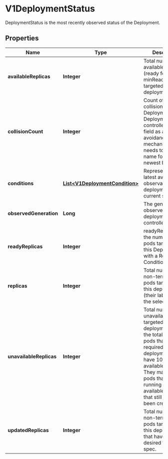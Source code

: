 

# V1DeploymentStatus

DeploymentStatus is the most recently observed status of the Deployment.

## Properties

| Name | Type | Description | Notes |
|------------ | ------------- | ------------- | -------------|
|**availableReplicas** | **Integer** | Total number of available pods (ready for at least minReadySeconds) targeted by this deployment. |  [optional] |
|**collisionCount** | **Integer** | Count of hash collisions for the Deployment. The Deployment controller uses this field as a collision avoidance mechanism when it needs to create the name for the newest ReplicaSet. |  [optional] |
|**conditions** | [**List&lt;V1DeploymentCondition&gt;**](V1DeploymentCondition.md) | Represents the latest available observations of a deployment&#39;s current state. |  [optional] |
|**observedGeneration** | **Long** | The generation observed by the deployment controller. |  [optional] |
|**readyReplicas** | **Integer** | readyReplicas is the number of pods targeted by this Deployment with a Ready Condition. |  [optional] |
|**replicas** | **Integer** | Total number of non-terminated pods targeted by this deployment (their labels match the selector). |  [optional] |
|**unavailableReplicas** | **Integer** | Total number of unavailable pods targeted by this deployment. This is the total number of pods that are still required for the deployment to have 100% available capacity. They may either be pods that are running but not yet available or pods that still have not been created. |  [optional] |
|**updatedReplicas** | **Integer** | Total number of non-terminated pods targeted by this deployment that have the desired template spec. |  [optional] |



